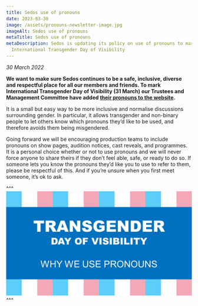 ```yaml
---
title: Sedos use of pronouns
date: 2023-03-30
image: /assets/pronouns-newsletter-image.jpg
imageAlt: Sedos use of pronouns
metaTitle: Sedos use of pronouns
metaDescription: Sedos is updating its policy on use of pronouns to mark
  International Transgender Day of Visibility
---
```

*30 March 2022*

**We want to make sure Sedos continues to be a safe, inclusive, diverse and respectful place for all our members and friends. To mark International Transgender Day of Visibility (31 March) our Trustees and Management Committee have added [their pronouns to the website](https://www.sedos.co.uk/about/how-we-operate).** 

It is a small but easy way to be more inclusive and normalise discussions surrounding gender. In particular, it allows transgender and non-binary people to let others know which pronouns they’d like to be used, and therefore avoids them being misgendered. 

Going forward we will be encouraging production teams to include pronouns on show pages, audition notices, cast reveals, and programmes. It is a personal choice whether or not to use pronouns and we will never force anyone to share theirs if they don’t feel able, safe, or ready to do so. If someone lets you know the pronouns they’d like you to use to refer to them, please be respectful of this. And if you’re unsure when you first meet someone, it’s ok to ask.

^^^
![Sedos use of pronounsSedos use of pronouns](/assets/pronouns-newsletter-image.jpg)
^^^